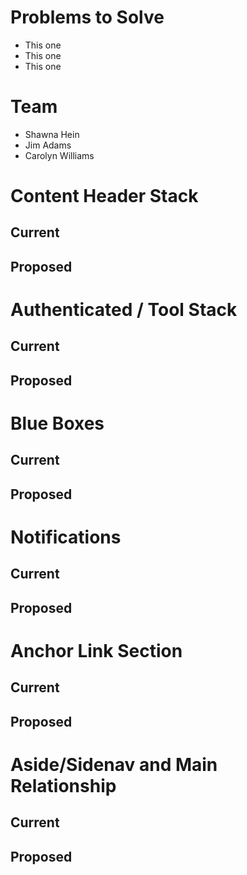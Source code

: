 # Problems to Solve
* This one
* This one
* This one

# Team
* Shawna Hein
* Jim Adams
* Carolyn Williams

# Content Header Stack
## Current
## Proposed

# Authenticated / Tool Stack
## Current
## Proposed

# Blue Boxes
## Current
## Proposed

# Notifications
## Current
## Proposed

# Anchor Link Section
## Current
## Proposed

# Aside/Sidenav and Main Relationship
## Current
## Proposed
